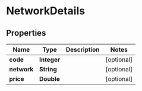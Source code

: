 
# NetworkDetails

## Properties
Name | Type | Description | Notes
------------ | ------------- | ------------- | -------------
**code** | **Integer** |  |  [optional]
**network** | **String** |  |  [optional]
**price** | **Double** |  |  [optional]



